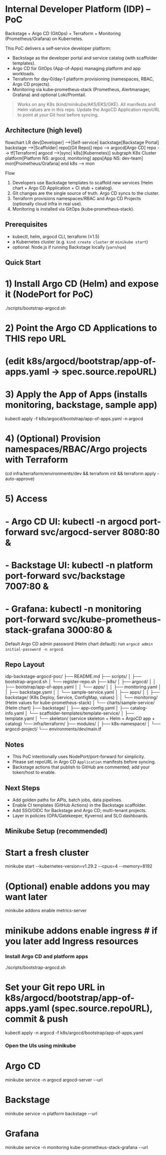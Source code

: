 # Internal Developer Platform (IDP) – PoC
Backstage + Argo CD (GitOps) + Terraform + Monitoring (Prometheus/Grafana) on Kubernetes.

This PoC delivers a self‑service developer platform:
- Backstage as the developer portal and service catalog (with scaffolder templates).
- Argo CD for GitOps (App-of-Apps) managing platform and app workloads.
- Terraform for day‑0/day‑1 platform provisioning (namespaces, RBAC, Argo CD projects).
- Monitoring via kube‑prometheus‑stack (Prometheus, Alertmanager, Grafana) and optional Loki/Promtail.

> Works on any K8s (kind/minikube/AKS/EKS/GKE). All manifests and Helm values are in this repo.
> Update the ArgoCD Application repoURL to point at *your* Git host before syncing.



## Architecture (high level)

flowchart LR
  dev[Developer] -->|Self-service| backstage[Backstage Portal]
  backstage -->|Scaffolder| repo[(Git Repo)]
  repo --> argocd[Argo CD]
  repo --> tf[Terraform]
  argocd -->|sync| k8s[(Kubernetes)]
  subgraph K8s Cluster
    platform[Platform NS: argocd, monitoring]
    apps[App NS: dev-team]
    mon[Prometheus/Grafana]
  end
  k8s --> mon


Flow
1. Developers use Backstage templates to scaffold new services (Helm chart + Argo CD Application + CI stub + catalog).
2. Git changes are the single source of truth. Argo CD syncs to the cluster.
3. Terraform provisions namespaces/RBAC and Argo CD Projects (optionally cloud infra in real use).
4. Monitoring is installed via GitOps (kube‑prometheus‑stack).



## Prerequisites
- kubectl, helm, argocd CLI, terraform (≥1.5)
- a Kubernetes cluster (e.g. `kind create cluster` or `minikube start`)
- optional: Node.js if running Backstage locally (`yarn`/`npm`)



## Quick Start

# 1) Install Argo CD (Helm) and expose it (NodePort for PoC)
./scripts/bootstrap-argocd.sh

# 2) Point the Argo CD Applications to THIS repo URL
#    (edit k8s/argocd/bootstrap/app-of-apps.yaml -> spec.source.repoURL)

# 3) Apply the App of Apps (installs monitoring, backstage, sample app)
kubectl apply -f k8s/argocd/bootstrap/app-of-apps.yaml -n argocd

# 4) (Optional) Provision namespaces/RBAC/Argo projects with Terraform
(cd infra/terraform/environments/dev && terraform init && terraform apply -auto-approve)

# 5) Access
# - Argo CD UI: kubectl -n argocd port-forward svc/argocd-server 8080:80 &
# - Backstage UI: kubectl -n platform port-forward svc/backstage 7007:80 &
# - Grafana: kubectl -n monitoring port-forward svc/kube-prometheus-stack-grafana 3000:80 &

Default Argo CD admin password (Helm chart default): run `argocd admin initial-password -n argocd`.



## Repo Layout

idp-backstage-argocd-poc/
├── README.md
├── scripts/
│   ├── bootstrap-argocd.sh
│   └── register-repo.sh
├── k8s/
│   ├── argocd/
│   │   ├── bootstrap/app-of-apps.yaml
│   │   └── apps/
│   │       ├── monitoring.yaml
│   │       ├── backstage.yaml
│   │       └── sample-service.yaml
│   ├── apps/
│   │   ├── backstage/ (K8s Deploy, Service, ConfigMap, values)
│   │   └── monitoring/ (Helm values for kube-prometheus-stack)
│   └── charts/sample-service/ (Helm chart)
├── backstage/
│   ├── app-config.yaml
│   ├── catalog-info.yaml
│   └── scaffolder-templates/template-service/
│       ├── template.yaml
│       └── skeleton/ (service skeleton + Helm + ArgoCD app + catalog)
└── infra/terraform/
    ├── modules/
    │   ├── k8s-namespace/
    │   └── argocd-project/
    └── environments/dev/main.tf




## Notes
- This PoC intentionally uses NodePort/port-forward for simplicity.
- Please set repoURL in Argo CD `Application` manifests before syncing.
- Backstage actions that publish to GitHub are commented; add your token/host to enable.



## Next Steps
- Add golden paths for APIs, batch jobs, data pipelines.
- Enable CI templates (GitHub Actions) in the Backstage scaffolder.
- Add SSO/OIDC for Backstage and Argo CD; multi-tenant projects.
- Layer in policies (OPA/Gatekeeper, Kyverno) and SLO dashboards.



## Minikube Setup (recommended)


# Start a fresh cluster
minikube start --kubernetes-version=v1.29.2 --cpus=4 --memory=8192

# (Optional) enable addons you may want later
minikube addons enable metrics-server
# minikube addons enable ingress   # if you later add Ingress resources


### Install Argo CD and platform apps

./scripts/bootstrap-argocd.sh

# Set your Git repo URL in k8s/argocd/bootstrap/app-of-apps.yaml (spec.source.repoURL), commit & push
kubectl apply -n argocd -f k8s/argocd/bootstrap/app-of-apps.yaml


### Open the UIs using minikube

# Argo CD
minikube service -n argocd argocd-server --url

# Backstage
minikube service -n platform backstage --url

# Grafana
minikube service -n monitoring kube-prometheus-stack-grafana --url

